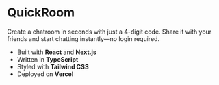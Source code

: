 # QuickRoom

Create a chatroom in seconds with just a 4-digit code. Share it with your friends and start chatting instantly—no login required.

- Built with **React** and **Next.js**
- Written in **TypeScript**
- Styled with **Tailwind CSS**
- Deployed on **Vercel**
